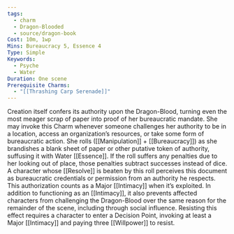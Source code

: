 ```yaml
---
tags:
  - charm
  - Dragon-Blooded
  - source/dragon-book
Cost: 10m, 1wp
Mins: Bureaucracy 5, Essence 4
Type: Simple
Keywords:
  - Psyche
  - Water
Duration: One scene
Prerequisite Charms:
  - "[[Thrashing Carp Serenade]]"
---
```

Creation itself confers its authority upon the Dragon-Blood, turning even the most meager scrap of paper into proof of her bureaucratic mandate. She may invoke this Charm whenever someone challenges her authority to be in a location, access an organization’s resources, or take some form of bureaucratic action. She rolls ([[Manipulation]] + [[Bureaucracy]]) as she brandishes a blank sheet of paper or other putative token of authority, suffusing it with Water [[Essence]]. If the roll suffers any penalties due to her looking out of place, those penalties subtract successes instead of dice. A character whose [[Resolve]] is beaten by this roll perceives this document as bureaucratic credentials or permission from an authority he respects. This authorization counts as a Major [[Intimacy]] when it’s exploited. In addition to functioning as an [[Intimacy]], it also prevents affected characters from challenging the Dragon-Blood over the same reason for the remainder of the scene, including through social influence. Resisting this effect requires a character to enter a Decision Point, invoking at least a Major [[Intimacy]] and paying three [[Willpower]] to resist.